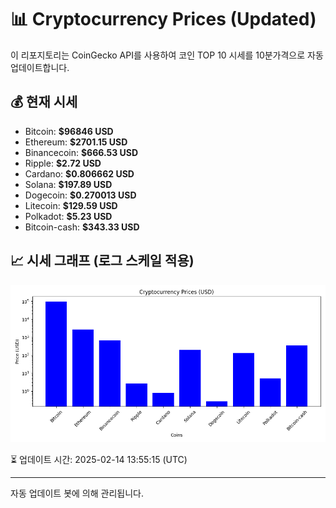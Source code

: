 
# 📊 Cryptocurrency Prices (Updated)

이 리포지토리는 CoinGecko API를 사용하여 코인 TOP 10 시세를 10분가격으로 자동 업데이트합니다.

## 💰 현재 시세
- Bitcoin: **$96846 USD**
- Ethereum: **$2701.15 USD**
- Binancecoin: **$666.53 USD**
- Ripple: **$2.72 USD**
- Cardano: **$0.806662 USD**
- Solana: **$197.89 USD**
- Dogecoin: **$0.270013 USD**
- Litecoin: **$129.59 USD**
- Polkadot: **$5.23 USD**
- Bitcoin-cash: **$343.33 USD**

## 📈 시세 그래프 (로그 스케일 적용)
![Crypto Prices](crypto_prices.png)

⏳ 업데이트 시간: 2025-02-14 13:55:15 (UTC)

---
자동 업데이트 봇에 의해 관리됩니다.
